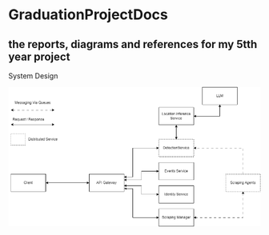 # GraduationProjectDocs
the reports, diagrams and references for my 5tth year project 
----

System Design

![alt text](<System Design/System Architecture-Design-2.png>)